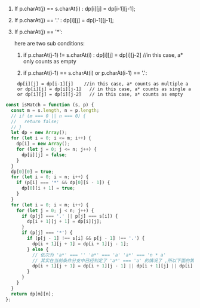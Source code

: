 1. If p.charAt(j) == s.charAt(i) :  dp[i][j] = dp[i-1][j-1];

2. If p.charAt(j) == '.' : dp[i][j] = dp[i-1][j-1];

3. If p.charAt(j) == '*': 

   here are two sub conditions:
   
      1.  if p.charAt(j-1) != s.charAt(i) : dp[i][j] = dp[i][j-2]  //in this case, a* only counts as empty

      2.  if p.charAt(i-1) == s.charAt(i) or p.charAt(i-1) == '.':

        dp[i][j] = dp[i-1][j]    //in this case, a* counts as multiple a 
        or dp[i][j] = dp[i][j-1]   // in this case, a* counts as single a
        or dp[i][j] = dp[i][j-2]   // in this case, a* counts as empty

```js
const isMatch = function (s, p) {
  const m = s.length, n = p.length;
  // if (m === 0 || n === 0) {
  //   return false;
  // }
  let dp = new Array();
  for (let i = 0; i <= m; i++) {
    dp[i] = new Array();
    for (let j = 0; j <= n; j++) {
      dp[i][j] = false;
    }
  }
  dp[0][0] = true;
  for (let i = 0; i < n; i++) {
    if (p[i] === '*' && dp[0][i - 1]) {
      dp[0][i + 1] = true;
    }
  }
  for (let i = 0; i < m; i++) {
    for (let j = 0; j < n; j++) {
      if (p[j] === '.' || p[j] === s[i]) {
        dp[i + 1][j + 1] = dp[i][j];
      }
      if (p[j] === '*') {
        if (p[j - 1] !== s[i] && p[j - 1] !== '.') {
          dp[i + 1][j + 1] = dp[i + 1][j - 1];
        } else {
          // 依次为 'a*' === '' 'a*' === 'a' 'a*' === 'n * a'
          // 其实在当前条件分支中已经判定了 'a*' === 'a' 的情况了 ,所以下面的第二个判断可以删掉
          dp[i + 1][j + 1] = dp[i + 1][j - 1] || dp[i + 1][j] || dp[i][j + 1];
        }
      }
    }
  }
  return dp[m][n];
};
```